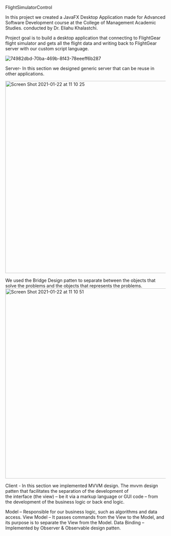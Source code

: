 

FlightSimulatorControl

In this project we created  a JavaFX Desktop Application made for Advanced Software Development course at the College of Management Academic Studies. conducted by Dr. Eliahu Khalastchi.

Project goal is to build a desktop application that connecting to FlightGear flight simulator and gets all the flight data and writing back to FlightGear server with our custom script language.



![74982dbd-70ba-469b-8f43-78eeeff6b287](https://user-images.githubusercontent.com/66214295/105473768-23ce9600-5ca6-11eb-8c14-bc2308e6fc06.jpg)



Server-
In this section we designed generic server that can be reuse in other applications.


<img width="605" alt="Screen Shot 2021-01-22 at 11 10 25" src="https://user-images.githubusercontent.com/66214295/105474129-9b042a00-5ca6-11eb-9370-622eb36dce13.png">



We used the Bridge Design patten  to separate between the objects that solve the problems and the objects that represents the problems. 
<img width="598" alt="Screen Shot 2021-01-22 at 11 10 51" src="https://user-images.githubusercontent.com/66214295/105474301-d1da4000-5ca6-11eb-8247-35e89f255702.png">


Client  -
In this section we implemented MVVM design. The mvvm design patten that facilitates the separation of the development of the interface (the view) – be it via a markup language or GUI code – from the development of the business logic or back end logic.

Model – Responsible for our business logic, such as algorithms and data access.
View Model – It passes commands from the View to the Model, and its purpose is to separate the View from the Model.
Data Binding – Implemented by Observer & Observable design patten. 



































